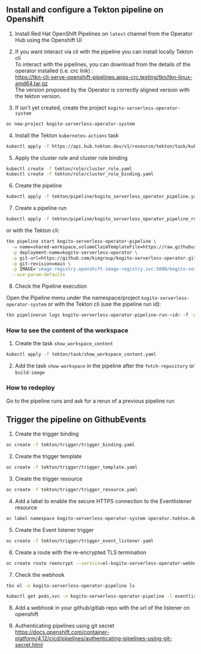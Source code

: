 ## Install and configure a Tekton pipeline on Openshift

1) Install Red Hat OpenShift Pipelines on `latest` channel from the Operator Hub using the Openshift UI

2) If you want interact via cli with the pipeline you can install locally Tekton cli  
   To interact with the pipelines, you can download from the details of the operator installed (i.e. crc link) :  
   https://tkn-cli-serve-openshift-pipelines.apps-crc.testing/tkn/tkn-linux-amd64.tar.gz  
   The version proposed by the Operator is correctly aligned version with the tekton version.

3) If isn't yet created, create the project  `kogito-serverless-operator-system`
```sh
oc new-project kogito-serverless-operator-system
```

4) Install the Tekton `kubernetes-actions` task
```sh
kubectl apply -f https://api.hub.tekton.dev/v1/resource/tekton/task/kubernetes-actions/0.2/raw
```

5) Apply the cluster role and cluster role binding
```sh
kubectl create -f tekton/role/cluster_role.yaml
kubectl create -f tekton/role/cluster_role_binding.yaml
```

6) Create the pipeline
```sh
kubectl apply -f tekton/pipeline/kogito_serverless_operator_pipeline.yaml
```

7) Create a pipeline run 
```sh
kubectl apply -f tekton/pipeline/kogito_serverless_operator_pipeline_run.yaml
```

or with the Tekton cli:
```sh
tkn pipeline start kogito-serverless-operator-pipeline \
  -w name=shared-workspace,volumeClaimTemplateFile=https://raw.githubusercontent.com/kiegroup/kogito-serverless-operator/main/tekton/volume/persistent_volume.yaml \
  -p deployment-name=kogito-serverless-operator \
  -p git-url=https://github.com/kiegroup/kogito-serverless-operator.git \
  -p git-revision=main \
  -p IMAGE='image-registry.openshift-image-registry.svc:5000/kogito-serverless-operator-system/kogito-serverless-operator:latest' \
  --use-param-defaults
```

8) Check the Pipeline execution
 
Open the Pipeline menu under the namespace/project `kogito-serverless-operator-system`
or with the Tekton cli (use the pipeline run id):

```sh
tkn pipelinerun logs kogito-serverless-operator-pipeline-run-<id> -f -n <your-namespace>
```

### How to see the content of the workspace

1) Create the task `show_workspace_content`

```sh
kubectl apply -f tekton/task/show_workspace_content.yaml
```

2) Add the task `show-workspace` in the pipeline after the `fetch-repository` or `build-image`

### How to redeploy

Go to the pipeline runs and ask for a rerun of a previous pipeline run


## Trigger the pipeline on GithubEvents

1) Create the trigger binding
```sh
oc create -f tekton/trigger/trigger_binding.yaml
```

2) Create the trigger template
```sh
oc create -f tekton/trigger/trigger_template.yaml
```

3) Create the trigger resource
```sh
oc create -f tekton/trigger/trigger_resource.yaml
```

4) Add a label to enable the secure HTTPS connection to the Eventlistener resource
```sh
oc label namespace kogito-serverless-operator-system operator.tekton.dev/enable-annotation=enabled
```

5) Create the Event listener trigger
```sh
oc create -f tekton/trigger/trigger_event_listener.yaml
```

6) Create a route with the re-encrypted TLS termination
```sh
oc create route reencrypt --service=el-kogito-serverless-operator-webhook --cert=tls.crt --key=tls.key --ca-cert=ca.crt --hostname=<hostname>
```

7) Check the webhook
```sh
tkn el -n kogito-serverless-operator-pipeline ls
```

```sh
kubectl get pods,svc -n kogito-serverless-operator-pipeline -l eventlistener=kogito-serverless-operator-webhook
```

8) Add a webhook in your github/gitlab repo with the url of the listener on openshift

9) Authenticating pipelines using git secret
   https://docs.openshift.com/container-platform/4.12/cicd/pipelines/authenticating-pipelines-using-git-secret.html

